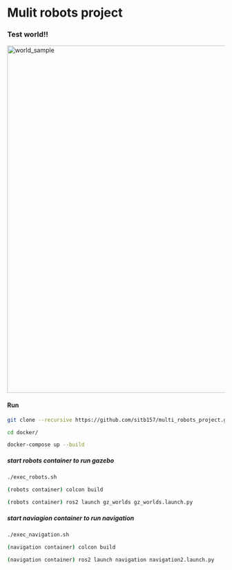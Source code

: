 # Mulit robots project

### Test world!!
<img width="802" alt="world_sample" src="https://github.com/sitb157/multi_robots_project/assets/108820413/6f2c17a5-d984-4678-9ced-4a371c52cb46"></br>

#### Run  
```bash    
git clone --recursive https://github.com/sitb157/multi_robots_project.git  
```  
```bash
cd docker/
```
```bash
docker-compose up --build
```
##### start robots container to run gazebo
```bash
./exec_robots.sh
```
```bash
(robots container) colcon build
```
```bash
(robots container) ros2 launch gz_worlds gz_worlds.launch.py
```

##### start naviagion container to run navigation
```bash
./exec_navigation.sh
```
```bash
(navigation container) colcon build
```
```bash
(navigation container) ros2 launch navigation navigation2.launch.py
```
